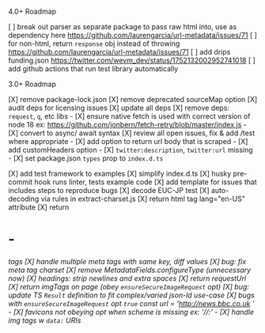 4.0+ Roadmap

[ ] break out parser as separate package to pass raw html into,
    use as dependency here
        https://github.com/laurengarcia/url-metadata/issues/71
[ ] for non-html, return `response` obj instead of throwing
        https://github.com/laurengarcia/url-metadata/issues/71
[ ] add drips funding.json
      https://twitter.com/wevm_dev/status/1752132002952741018
[ ] add github actions that run test library automatically


3.0+ Roadmap

[X] remove package-lock.json
[X] remove deprecated sourceMap option
[X] audit deps for licensing issues
[X] update all deps
[X] remove deps: `request`, `q`, etc libs
    - [X] ensure native fetch is used with correct version of node 18
          ex: https://github.com/jonbern/fetch-retry/blob/master/index.js
    - [X] convert to async/ await syntax
[X] review all open issues, fix & add /test where appropriate
    - [X] add option to return url body that is scraped
    - [X] add customHeaders option
    - [X] `twitter:description`, `twitter:url` missing
    - [X] set package.json `types` prop to `index.d.ts`

[X] add test framework to examples
[X] simplify index.d.ts
[X] husky pre-commit hook runs linter, tests example code
[X] add template for issues that includes steps to reproduce bugs
[X] decode EUC-JP test
[X] auto-decoding via rules in extract-charset.js
[X] return html tag lang="en-US" attribute
[X] return <h1> - <h6> tags
[X] handle multiple meta tags with same key, diff values
[X] bug: fix meta tag charset
[X] remove MetadataFields.configureType (unnecessary now)
[X] headings: strip newlines and extra spaces
[X] return requestUrl
[X] return imgTags on page (obey `ensureSecureImageRequest` opt)
[X] bug: update TS `Result` definition to fit complex/varied json-ld use-case
[X] bugs with `ensureSecureImageRequest` opt `true`
      const url = 'http://news.bbc.co.uk '
      - [X] favicons not obeying opt when scheme is missing ex: '//:'
      - [X] handle img tags w `data:` URIs



